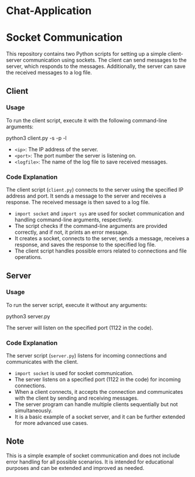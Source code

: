 # Chat-Application

# Socket Communication 

This repository contains two Python scripts for setting up a simple client-server communication using sockets. The client can send messages to the server, which responds to the messages. Additionally, the server can save the received messages to a log file.

## Client

### Usage

To run the client script, execute it with the following command-line arguments:

python3 client.py -s <ip> -p <port> -l <logfile>


- `<ip>`: The IP address of the server.
- `<port>`: The port number the server is listening on.
- `<logfile>`: The name of the log file to save received messages.

### Code Explanation

The client script (`client.py`) connects to the server using the specified IP address and port. It sends a message to the server and receives a response. The received message is then saved to a log file.

- `import socket` and `import sys` are used for socket communication and handling command-line arguments, respectively.
- The script checks if the command-line arguments are provided correctly, and if not, it prints an error message.
- It creates a socket, connects to the server, sends a message, receives a response, and saves the response to the specified log file.
- The client script handles possible errors related to connections and file operations.

## Server

### Usage

To run the server script, execute it without any arguments:

python3 server.py


The server will listen on the specified port (1122 in the code).

### Code Explanation

The server script (`server.py`) listens for incoming connections and communicates with the client.

- `import socket` is used for socket communication.
- The server listens on a specified port (1122 in the code) for incoming connections.
- When a client connects, it accepts the connection and communicates with the client by sending and receiving messages.
- The server program can handle multiple clients sequentially but not simultaneously.
- It is a basic example of a socket server, and it can be further extended for more advanced use cases.

## Note

This is a simple example of socket communication and does not include error handling for all possible scenarios. It is intended for educational purposes and can be extended and improved as needed.

